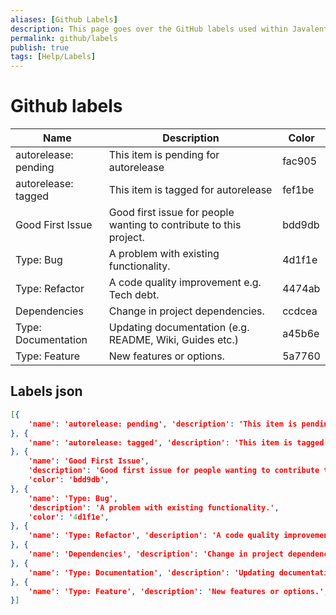 ```yaml
---
aliases: [Github Labels]
description: This page goes over the GitHub labels used within Javalent's Plugins
permalink: github/labels
publish: true
tags: [Help/Labels]
---
```


# Github labels

|Name|Description|Color|
|---|---|---|
|autorelease: pending|This item is pending for autorelease|fac905|
|autorelease: tagged|This item is tagged for autorelease|fef1be|
|Good First Issue|Good first issue for people wanting to contribute to this project.|bdd9db|
|Type: Bug|A problem with existing functionality.|4d1f1e|
|Type: Refactor|A code quality improvement e.g. Tech debt.|4474ab|
|Dependencies|Change in project dependencies.|ccdcea|
|Type: Documentation|Updating documentation (e.g. README, Wiki, Guides etc.)|a45b6e|
|Type: Feature|New features or options.|5a7760|

## Labels json

```json
[{  
    'name': 'autorelease: pending', 'description': 'This item is pending for autorelease', 'color': 'fac905',  
}, {  
    'name': 'autorelease: tagged', 'description': 'This item is tagged for autorelease', 'color': 'fef1be',  
}, {  
    'name': 'Good First Issue',  
    'description': 'Good first issue for people wanting to contribute to this project.',  
    'color': 'bdd9db',  
}, {  
    'name': 'Type: Bug',  
    'description': 'A problem with existing functionality.',  
    'color': '4d1f1e',  
}, {  
    'name': 'Type: Refactor', 'description': 'A code quality improvement e.g. Tech debt.', 'color': '4474ab',  
}, {  
    'name': 'Dependencies', 'description': 'Change in project dependencies.', 'color': 'ccdcea',  
}, {  
    'name': 'Type: Documentation', 'description': 'Updating documentation (e.g. README, Wiki, Guides etc.)', 'color': 'a45b6e',  
}, {  
    'name': 'Type: Feature', 'description': 'New features or options.', 'color': '5a7760',  
}]
```
